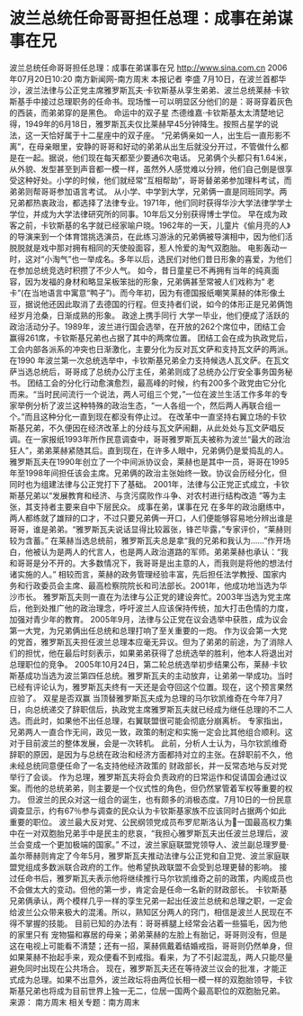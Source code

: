 # 波兰总统任命哥哥担任总理：成事在弟谋事在兄

波兰总统任命哥哥担任总理：成事在弟谋事在兄
http://www.sina.com.cn 2006年07月20日10:20 南方新闻网-南方周末
本报记者 李盛
7月10日，在波兰首都华沙，波兰法律与公正党主席雅罗斯瓦夫·卡钦斯基从孪生弟弟、波兰总统莱赫·卡钦斯基手中接过总理职务的任命书。现场惟一可以明显区分他们的是：哥哥穿着灰色的西装，而弟弟穿的是黑色。
命运中的双子星
杰德维嘉·卡钦斯基太太清楚地记得，1949年的6月18日，雅罗斯瓦夫仅比莱赫早45分钟降生。按照占星学的说法，这一天恰好属于十二星座中的双子座。
“兄弟俩亲如一人，出生后一直形影不离”，在母亲眼里，安静的哥哥和好动的弟弟从出生后就没分开过，不管做什么都是在一起。据说，他们现在每天都至少要通6次电话。
兄弟俩个头都只有1.64米，从外貌、发型甚至到声音都一模一样，虽然外人感觉难以分辨，他们自己倒是很享受这种好处。小学的时候，他们就经常“互相帮助”，哥哥替弟弟参加理科考试，而弟弟则帮哥哥参加语言考试。
从小学、中学到大学，兄弟俩一直是同班同学。两兄弟都热衷政治，都选择了法律专业。1971年，他们同时获得华沙大学法律学学士学位，并成为大学法律研究所的同事。10年后又分别获得博士学位。
早在成为政客之前，卡钦斯基的名字就已经家喻户晓。1962年的一天，儿童片《偷月亮的人》的导演来到一个体育馆挑选演员，在此练习游泳的兄弟俩被导演相中，因为他们活脱脱就是戏中那对拥有相同的天使般面容，惹人怜爱的淘气双胞胎。
电影轰动一时，这对“小淘气”也一举成名。多年以后，选民们对他们昔日形象的喜爱，为他们在参加总统竞选时积攒了不少人气。
如今，昔日童星已不再拥有当年的纯真面容，因为发福的身材和略显呆板笨拙的形象，兄弟俩甚至常被人们戏称为“ 老卡”(在当地语言中寓意“鸭子”)。而今年初，因为有德国报纸嘲笑莱赫的体形像土豆，据说他还因此取消了去德国的行程。但支持者们说，如今的体形正是兄弟俩饱经岁月沧桑，日渐成熟的形象。
政途上携手同行
大学一毕业，他们便成了活跃的政治活动分子。1989年，波兰进行国会选举，在开放的262个席位中，团结工会赢得261席，卡钦斯基兄弟也占据了其中的两席位置。
团结工会在成为执政党后，工会内部各派系的冲突也日渐激化，主要分化为反对瓦文萨和支持瓦文萨的两派。在1990 年波兰第一次总统选举中，卡钦斯基兄弟全力支持候选人瓦文萨。在瓦文萨当选总统后，哥哥成了总统办公厅主任，弟弟则成了总统办公厅安全事务国务秘书。
团结工会的分化行动愈演愈烈，最高峰的时候，约有200多个政党由它分化而来。“当时民间流行一个说法，两人可组三个党，”一位在波兰生活工作多年的专家举例分析了波兰这种特殊的政治生态，“一人各组一个，然后两人再联合组一个。”而且这种分化一直到现在都没有停止过。
在改革中一直坚持右翼立场的卡钦斯基兄弟，不久便因在经济改革上的分歧与瓦文萨闹翻，从此处处与瓦文萨唱反调。在一家报纸1993年所作民意调查中，哥哥雅罗斯瓦夫被称为波兰“最大的政治狂人”，弟弟莱赫紧随其后。直到现在，在许多人眼中，兄弟俩仍是爱捣乱的人。
雅罗斯瓦夫在1990年创立了一个中间派协议会，莱赫也是其中一员，哥哥在1995年至1998年间担任该会主席。兄弟俩的政治主张始终一致。协议会历经分化，但同时也为组建法律与公正党打下了基础。
2001年，法律与公正党正式成立，卡钦斯基兄弟以“发展教育和经济、与贪污腐败作斗争、对农村进行结构改造 ”等为主张，其支持者主要来自中下层民众。
成事在弟，谋事在兄
在多年的政治磨练中，两人都练就了雄辩的口才，不过只要兄弟俩一开口，人们便能够容易地分辨出谁是哥哥，谁是弟弟。“雅罗斯瓦夫说话显得比较嚣张，锋芒毕露，”专家评价，“莱赫则较为含蓄。”
在莱赫当选总统前，雅罗斯瓦夫总是拿“我的兄弟和我认为……”作开场白，他被认为是两人的代言人，也是两人政治道路的军师。弟弟莱赫也承认：“我和哥哥是分不开的。大多数情况下，我哥哥是出主意的人，而我则是将他的想法付诸实施的人。”
相较而言，莱赫的政务管理经验丰富，先后担任法学教授、国家内务和行政委员会主席、最高检察院院长和司法部长。2001年，他成功地当选为华沙市长。
雅罗斯瓦夫则一直在为法律与公正党的建设奔忙。2003年当选为党主席后，他到处推广他的政治理念，呼吁波兰人应该保持传统，加大打击色情的力度，加强对青少年的教育。
2005年9月，法律与公正党在议会选举中获胜，成为议会第一大党，为兄弟俩出任总统和总理打响了至关重要的一炮。
作为议会第一大党的党首，雅罗斯瓦夫担任波兰总理本应毫无异议。但为了弟弟的前途，为了消除人们的担忧，他在最后时刻表示，如果弟弟获得了总统选举的胜利，他本人将退出对总理职位的竞争。
2005年10月24日，第二轮总统选举初步结果公布，莱赫·卡钦斯基成功当选为波兰第四任总统。雅罗斯瓦夫的主动放弃，让弟弟一举成功。当时已经有评论认为，雅罗斯瓦夫终有一天还是会夺回这个位置。现在，这个预言果然应验了。
双星是否双赢
当顶替雅罗斯瓦夫成为总理的马尔钦凯维奇在今年7月7日，向总统递交了辞职信后，执政党主席雅罗斯瓦夫就已经成为继任总理的不二人选。而此时，如果他不出任总理，右翼联盟很可能会彻底分崩离析。
专家指出，兄弟两人一直合作无间，政见一致，政策的制定和实施一定会比其他组合顺利。这对于目前波兰的整体发展，会是一次转机。
此前，分析人士认为，马尔钦凯维奇辞职的原因，是因为与总统在政治和经济方面都持对立的主张。在辞职前不久，他未经总统同意便任命了一名支持他经济政策的
财政部长，并一反常态地与反对党举行了会谈。
作为总理，雅罗斯瓦夫将会负责政府的日常运作和促请国会通过议案。而他的总统弟弟，则主要是一个仪式性的角色，但仍然掌管着军权等重要的权力。
但波兰的民众对这一组合的诞生，也有颇多的消极态度。7月10日的一份民意调查显示，约有67％参与调查的民众认为卡钦斯基家族不应该同时占据两个如此重要的职位。
波兰最大反对党、公民纲领党成员布罗尼斯洛认为一国最高权力集中在一对双胞胎兄弟手中是民主的悲哀，“我担心雅罗斯瓦夫出任波兰总理后，波兰会变成一个更加极端的国家。”
不过，波兰家庭联盟党领导人、波兰副总理罗曼·盖尔蒂赫则肯定了今年5月，雅罗斯瓦夫推动法律与公正党和自卫党、波兰家庭联盟党组成多数派联合政府的工作。他希望执政联盟不会受到总理更替的影响。
接过任命书后，雅罗斯瓦夫表示他将继续推行马尔钦凯维奇之前的政策，内阁成员也不会做太大的变动。但他的第一步，肯定会是任命一名新的财政部长。
卡钦斯基兄弟俩承认，两个模样几乎一样的孪生兄弟一起出任波兰总统和总理之职，一定会给波兰公众带来极大的混淆。所以，熟知区分两人的窍门，相信是波兰人民现在不得不掌握的技能。
目前已知的办法有：哥哥裤腿上经常会沾着一些猫毛，因为他的家里只有
宠物猫和寡居的母亲；弟弟莱赫的左脸上有胎记，哥哥则没有，但是这在电视上可能看不清楚；还有一招，莱赫佩戴着结婚戒指，哥哥则仍然单身，但如果莱赫不抬起手来，观众便看不到戒指。看来，为了不引起混乱，两人只能尽量避免同时出现在公共场合。
现在，雅罗斯瓦夫还在等待波兰议会的批准，才能正式成为总理。如果不出意外，波兰政坛将由两位长相一模一样的双胞胎领导，卡钦斯基兄弟也将成为目前世界上独一无二，位居一国两个最高职位的双胞胎兄弟。 来源：
南方周末
相关专题：南方周末 

